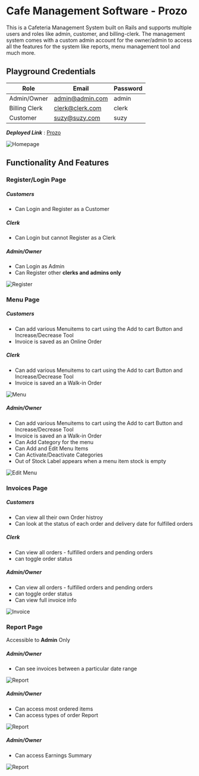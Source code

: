 # Cafe Management Software - Prozo
This is a Cafeteria Management System built on Rails and supports multiple users and roles like admin, customer, and billing-clerk. The management system comes with a custom admin account for the owner/admin to access all the features for the system like reports, menu management tool and much more.

## Playground Credentials

Role           |  Email           | Password
-------------- | ---------------- | -------------
Admin/Owner    | admin@admin.com  | admin
Billing Clerk  | clerk@clerk.com  | clerk
Customer       | suzy@suzy.com    | suzy

___Deployed Link___ : [Prozo](https://prozo-cafe.herokuapp.com/ "Prozo")



![Homepage](/Screenshots/Homepage.bmp)

## Functionality And Features

### Register/Login Page
##### Customers
- Can Login and Register as a Customer
##### Clerk
- Can Login but cannot Register as a Clerk
##### Admin/Owner
- Can Login as Admin
- Can Register other **clerks and admins only**

![Register](/Screenshots/Register.bmp)

### Menu Page
##### Customers
- Can add various Menuitems to cart using the Add to cart Button and Increase/Decrease Tool
- Invoice is saved as an Online Order
##### Clerk
- Can add various Menuitems to cart using the Add to cart Button and Increase/Decrease Tool
- Invoice is saved an a Walk-in Order

![Menu](/Screenshots/Menu.bmp)

##### Admin/Owner
- Can add various Menuitems to cart using the Add to cart Button and Increase/Decrease Tool
- Invoice is saved an a Walk-in Order
- Can Add Category for the menu
- Can Add and Edit Menu Items
- Can Activate/Deactivate Categories
- Out of Stock Label appears when a menu item stock is empty

![Edit Menu](/Screenshots/Edit.bmp)

### Invoices Page
##### Customers
- Can view all their own Order histroy
- Can look at the status of each order and delivery date for fulfilled orders
##### Clerk
- Can view all orders - fulfilled orders and pending orders
- can toggle order status
##### Admin/Owner
- Can view all orders - fulfilled orders and pending orders
- can toggle order status
- Can view full invoice info

![Invoice](/Screenshots/Orders.bmp)

### Report Page

Accessible to **Admin** Only

##### Admin/Owner
- Can see invoices between a particular date range

![Report](/Screenshots/Report1.bmp)

##### Admin/Owner
- Can access most ordered items
- Can access types of order Report

![Report](/Screenshots/Report2.bmp)

##### Admin/Owner
- Can access Earnings Summary

![Report](/Screenshots/Report3.bmp)
